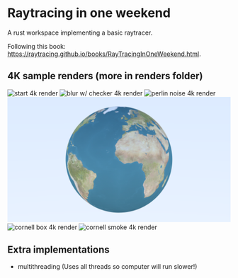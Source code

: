 # Raytracing in one weekend

A rust workspace implementing a basic raytracer. 

Following this book: https://raytracing.github.io/books/RayTracingInOneWeekend.html.

## 4K sample renders (more in renders folder)

![start 4k render](/renders/render_4k.png)
![blur w/ checker 4k render](/renders/checker_blur_4k.png)
![perlin noise 4k render](/renders/perlin_noise_4k.png)
![image texture 4k render](/renders/image_texture_4k.png)
![cornell box 4k render](/renders/cornell_box_4k.png)
![cornell smoke 4k render](/renders/cornell_smoke_4k.png)

## Extra implementations
-   multithreading (Uses all threads so computer will run slower!)
